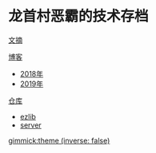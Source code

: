 
# 龙首村恶霸的技术存档

[文摘](menu.md)

[博客]()

* [2018年](blog-2018/index.md)
* [2019年](blog-2019/index.md)

[仓库]()

* [ezlib](resp/ezlib.md)
* [server](resp/server.md)

<!-- set a default theme -->
[gimmick:theme (inverse: false)](bootstrap)

<!-- show a theme chooser in the menu bar -->
<!-- [gimmick:ThemeChooser](Change theme) -->